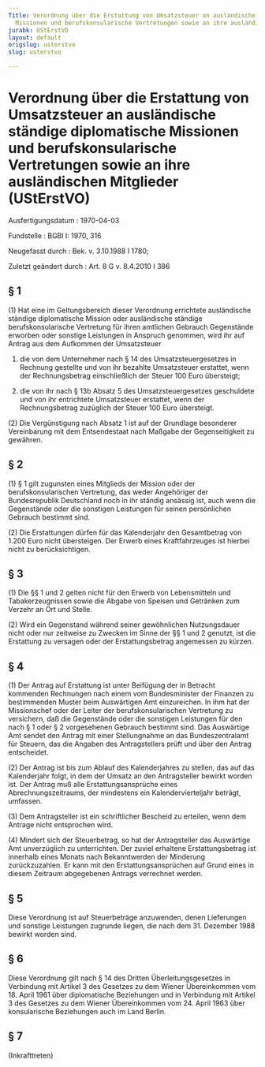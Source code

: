 ```yaml
---
Title: Verordnung über die Erstattung von Umsatzsteuer an ausländische ständige diplomatische
  Missionen und berufskonsularische Vertretungen sowie an ihre ausländischen Mitglieder
jurabk: UStErstVO
layout: default
origslug: usterstvo
slug: usterstvo

---
```


# Verordnung über die Erstattung von Umsatzsteuer an ausländische ständige diplomatische Missionen und berufskonsularische Vertretungen sowie an ihre ausländischen Mitglieder (UStErstVO)

Ausfertigungsdatum
:   1970-04-03

Fundstelle
:   BGBl I: 1970, 316

Neugefasst durch
:   Bek. v. 3.10.1988 I 1780;

Zuletzt geändert durch
:   Art. 8 G v. 8.4.2010 I 386

## § 1

(1) Hat eine im Geltungsbereich dieser Verordnung errichtete
ausländische ständige diplomatische Mission oder ausländische ständige
berufskonsularische Vertretung für ihren amtlichen Gebrauch
Gegenstände erworben oder sonstige Leistungen in Anspruch genommen,
wird ihr auf Antrag aus dem Aufkommen der Umsatzsteuer

1.  die von dem Unternehmer nach § 14 des Umsatzsteuergesetzes in Rechnung
    gestellte und von ihr bezahlte Umsatzsteuer erstattet, wenn der
    Rechnungsbetrag einschließlich der Steuer 100 Euro übersteigt;


2.  die von ihr nach § 13b Absatz 5 des Umsatzsteuergesetzes geschuldete
    und von ihr entrichtete Umsatzsteuer erstattet, wenn der
    Rechnungsbetrag zuzüglich der Steuer 100 Euro übersteigt.




(2) Die Vergünstigung nach Absatz 1 ist auf der Grundlage besonderer
Vereinbarung mit dem Entsendestaat nach Maßgabe der Gegenseitigkeit zu
gewähren.

## § 2

(1) § 1 gilt zugunsten eines Mitglieds der Mission oder der
berufskonsularischen Vertretung, das weder Angehöriger der
Bundesrepublik Deutschland noch in ihr ständig ansässig ist, auch wenn
die Gegenstände oder die sonstigen Leistungen für seinen persönlichen
Gebrauch bestimmt sind.

(2) Die Erstattungen dürfen für das Kalenderjahr den Gesamtbetrag von
1\.200 Euro nicht übersteigen. Der Erwerb eines Kraftfahrzeuges ist
hierbei nicht zu berücksichtigen.

## § 3

(1) Die §§ 1 und 2 gelten nicht für den Erwerb von Lebensmitteln und
Tabakerzeugnissen sowie die Abgabe von Speisen und Getränken zum
Verzehr an Ort und Stelle.

(2) Wird ein Gegenstand während seiner gewöhnlichen Nutzungsdauer
nicht oder nur zeitweise zu Zwecken im Sinne der §§ 1 und 2 genutzt,
ist die Erstattung zu versagen oder der Erstattungsbetrag angemessen
zu kürzen.

## § 4

(1) Der Antrag auf Erstattung ist unter Beifügung der in Betracht
kommenden Rechnungen nach einem vom Bundesminister der Finanzen zu
bestimmenden Muster beim Auswärtigen Amt einzureichen. In ihm hat der
Missionschef oder der Leiter der berufskonsularischen Vertretung zu
versichern, daß die Gegenstände oder die sonstigen Leistungen für den
nach § 1 oder § 2 vorgesehenen Gebrauch bestimmt sind. Das Auswärtige
Amt sendet den Antrag mit einer Stellungnahme an das Bundeszentralamt
für Steuern, das die Angaben des Antragstellers prüft und über den
Antrag entscheidet.

(2) Der Antrag ist bis zum Ablauf des Kalenderjahres zu stellen, das
auf das Kalenderjahr folgt, in dem der Umsatz an den Antragsteller
bewirkt worden ist. Der Antrag muß alle Erstattungsansprüche eines
Abrechnungszeitraums, der mindestens ein Kalendervierteljahr beträgt,
umfassen.

(3) Dem Antragsteller ist ein schriftlicher Bescheid zu erteilen, wenn
dem Antrage nicht entsprochen wird.

(4) Mindert sich der Steuerbetrag, so hat der Antragsteller das
Auswärtige Amt unverzüglich zu unterrichten. Der zuviel erhaltene
Erstattungsbetrag ist innerhalb eines Monats nach Bekanntwerden der
Minderung zurückzuzahlen. Er kann mit den Erstattungsansprüchen auf
Grund eines in diesem Zeitraum abgegebenen Antrags verrechnet werden.

## § 5

Diese Verordnung ist auf Steuerbeträge anzuwenden, denen Lieferungen
und sonstige Leistungen zugrunde liegen, die nach dem 31. Dezember
1988 bewirkt worden sind.

## § 6

Diese Verordnung gilt nach § 14 des Dritten Überleitungsgesetzes in
Verbindung mit Artikel 3 des Gesetzes zu dem Wiener Übereinkommen vom
18\. April 1961 über diplomatische Beziehungen und in Verbindung mit
Artikel 3 des Gesetzes zu dem Wiener Übereinkommen vom 24. April 1963
über konsularische Beziehungen auch im Land Berlin.

## § 7

(Inkrafttreten)

